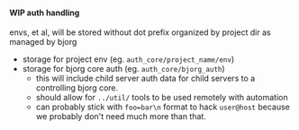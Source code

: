 #### WIP auth handling

envs, et al, will be stored without dot prefix organized by project dir as managed by bjorg

- storage for project env (eg. ```auth_core/project_name/env```)
- storage for bjorg core auth (eg. ```auth_core/bjorg_auth```)
    - this will include child server auth data for child servers to a controlling bjorg core.
    - should allow for ```../util/``` tools to be used remotely with automation
    - can probably stick with ```foo=bar\n``` format to hack ```user@host``` because we probably don't need much
    more than that.